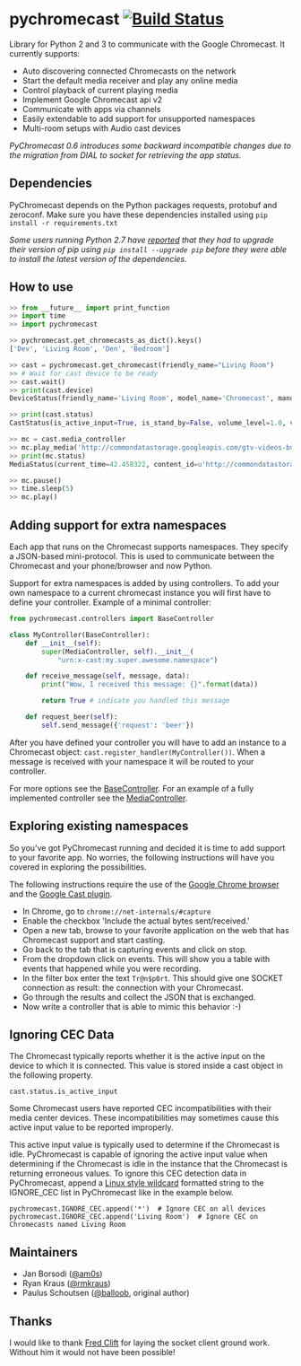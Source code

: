 pychromecast [![Build Status](https://travis-ci.org/balloob/pychromecast.svg?branch=master)](https://travis-ci.org/balloob/pychromecast)
============

Library for Python 2 and 3 to communicate with the Google Chromecast. It currently supports:
 - Auto discovering connected Chromecasts on the network
 - Start the default media receiver and play any online media
 - Control playback of current playing media
 - Implement Google Chromecast api v2
 - Communicate with apps via channels
 - Easily extendable to add support for unsupported namespaces
 - Multi-room setups with Audio cast devices

*PyChromecast 0.6 introduces some backward incompatible changes due to the migration from DIAL to socket for retrieving the app status.*

Dependencies
------------
PyChromecast depends on the Python packages requests, protobuf and zeroconf. Make sure you have these dependencies installed using `pip install -r requirements.txt`

_Some users running Python 2.7 have [reported](https://github.com/balloob/pychromecast/issues/47#issuecomment-107822162) that they had to upgrade their version of pip using `pip install --upgrade pip` before they were able to install the latest version of the dependencies._

How to use
----------

```python
>> from __future__ import print_function
>> import time
>> import pychromecast

>> pychromecast.get_chromecasts_as_dict().keys()
['Dev', 'Living Room', 'Den', 'Bedroom']

>> cast = pychromecast.get_chromecast(friendly_name="Living Room")
>> # Wait for cast device to be ready
>> cast.wait()
>> print(cast.device)
DeviceStatus(friendly_name='Living Room', model_name='Chromecast', manufacturer='Google Inc.', api_version=(1, 0), uuid=UUID('df6944da-f016-4cb8-97d0-3da2ccaa380b'), cast_type='cast')

>> print(cast.status)
CastStatus(is_active_input=True, is_stand_by=False, volume_level=1.0, volume_muted=False, app_id=u'CC1AD845', display_name=u'Default Media Receiver', namespaces=[u'urn:x-cast:com.google.cast.player.message', u'urn:x-cast:com.google.cast.media'], session_id=u'CCA39713-9A4F-34A6-A8BF-5D97BE7ECA5C', transport_id=u'web-9', status_text='')

>> mc = cast.media_controller
>> mc.play_media('http://commondatastorage.googleapis.com/gtv-videos-bucket/sample/BigBuckBunny.mp4', 'video/mp4')
>> print(mc.status)
MediaStatus(current_time=42.458322, content_id=u'http://commondatastorage.googleapis.com/gtv-videos-bucket/sample/BigBuckBunny.mp4', content_type=u'video/mp4', duration=596.474195, stream_type=u'BUFFERED', idle_reason=None, media_session_id=1, playback_rate=1, player_state=u'PLAYING', supported_media_commands=15, volume_level=1, volume_muted=False)

>> mc.pause()
>> time.sleep(5)
>> mc.play()
```

Adding support for extra namespaces
-----------------------------------
Each app that runs on the Chromecast supports namespaces. They specify a JSON-based mini-protocol. This is used to communicate between the Chromecast and your phone/browser and now Python.

Support for extra namespaces is added by using controllers. To add your own namespace to a current chromecast instance you will first have to define your controller. Example of a minimal controller:

```python
from pychromecast.controllers import BaseController

class MyController(BaseController):
    def __init__(self):
        super(MediaController, self).__init__(
            "urn:x-cast:my.super.awesome.namespace")

    def receive_message(self, message, data):
        print("Wow, I received this message: {}".format(data))

        return True # indicate you handled this message

    def request_beer(self):
        self.send_message({'request': 'beer'})
```

After you have defined your controller you will have to add an instance to a Chromecast object: `cast.register_handler(MyController())`. When a message is received with your namespace it will be routed to your controller.

For more options see the [BaseController](https://github.com/balloob/pychromecast/blob/master/pychromecast/controllers/__init__.py). For an example of a fully implemented controller see the [MediaController](https://github.com/balloob/pychromecast/blob/master/pychromecast/controllers/media.py).

Exploring existing namespaces
-------------------------------
So you've got PyChromecast running and decided it is time to add support to your favorite app. No worries, the following instructions will have you covered in exploring the possibilities.

The following instructions require the use of the [Google Chrome browser](https://www.google.com/chrome/) and the [Google Cast plugin](https://chrome.google.com/webstore/detail/google-cast/boadgeojelhgndaghljhdicfkmllpafd).

 * In Chrome, go to `chrome://net-internals/#capture`
 * Enable the checkbox 'Include the actual bytes sent/received.'
 * Open a new tab, browse to your favorite application on the web that has Chromecast support and start casting.
 * Go back to the tab that is capturing events and click on stop.
 * From the dropdown click on events. This will show you a table with events that happened while you were recording.
 * In the filter box enter the text `Tr@n$p0rt`. This should give one SOCKET connection as result: the connection with your Chromecast.
 * Go through the results and collect the JSON that is exchanged.
 * Now write a controller that is able to mimic this behavior :-)

Ignoring CEC Data
-----------------
The Chromecast typically reports whether it is the active input on the device
to which it is connected. This value is stored inside a cast object in the
following property.

    cast.status.is_active_input

Some Chromecast users have reported CEC incompatibilities with their media
center devices. These incompatibilities may sometimes cause this active input
value to be reported improperly.

This active input value is typically used to determine if the Chromecast is
idle. PyChromecast is capable of ignoring the active input value when
determining if the Chromecast is idle in the instance that the Chromecast is
returning erroneous values. To ignore this CEC detection data in PyChromecast,
append a [Linux style wildcard](http://tldp.org/LDP/GNU-Linux-Tools-Summary/html/x11655.htm)
formatted string to the IGNORE_CEC list in PyChromecast like in the example
below.

    pychromecast.IGNORE_CEC.append('*')  # Ignore CEC on all devices
    pychromecast.IGNORE_CEC.append('Living Room')  # Ignore CEC on Chromecasts named Living Room

Maintainers
-----------

 - Jan Borsodi ([@am0s](https://github.com/am0s))
 - Ryan Kraus ([@rmkraus](https://github.com/rmkraus))
 - Paulus Schoutsen ([@balloob](https://github.com/balloob), original author)

Thanks
------
I would like to thank [Fred Clift](https://github.com/minektur) for laying the socket client ground work. Without him it would not have been possible!
